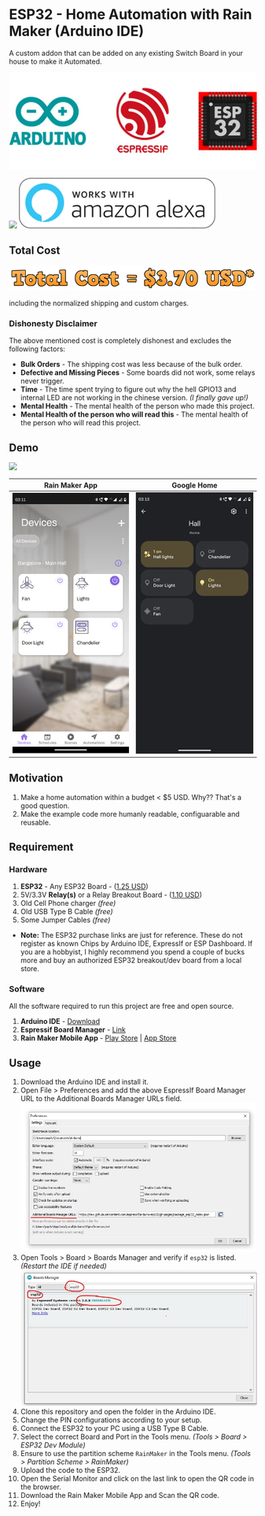 # ESP32 - Home Automation with Rain Maker (Arduino IDE)

A custom addon that can be added on any existing Switch Board in your house to make it Automated.

![Logo 1](docs/arduino_13_esp32_02_logo.jpg)

<img src="https://lh3.googleusercontent.com/5k09m7qzubU2c6LhddzU8IGtaqvnvrBvwSrvWmuL875nafq8v-qEqtfg-9TaajNbuAXKo-tI4pV2JA_hzIOlCN9hwq1b0ahdSVISpohjCNWUXStiM8cI" width="330"> <img src="docs/alexa2.png" width="400">

## Total Cost

![Total Cost](docs/cost.png)

including the normalized shipping and custom charges.

### Dishonesty Disclaimer

The above mentioned cost is completely dishonest and excludes the following factors:

* **Bulk Orders** - The shipping cost was less because of the bulk order.
* **Defective and Missing Pieces** - Some boards did not work, some relays never trigger.
* **Time** - The time spent trying to figure out why the hell GPIO13 and internal LED are not working in the chinese version. _(I finally gave up!)_
* **Mental Health** - The mental health of the person who made this project.
* **Mental Health of the person who will read this** - The mental health of the person who will read this project.

## Demo

![](docs/chand.gif)

| Rain Maker App                         | Google Home                             |
|----------------------------------------|-----------------------------------------|
|<img src="docs/RM.png"  width="300" />  |  <img src="docs/GH.png"  width="300" /> |



## Motivation

1. Make a home automation within a budget < $5 USD. Why?? That's a good question.
2. Make the example code more humanly readable, configuarable and reusable.

## Requirement

### Hardware

1. **ESP32** - Any ESP32 Board - ([1.25 USD](https://www.alibaba.com/product-detail/ESP32-Development-Board-Wireless-WiFi-Dual_1600280591052.html))
2. 5V/3.3V **Relay(s)** or a Relay Breakout Board - ([1.10 USD](https://www.alibaba.com/product-detail/4-channel-relay-expansion-board-module_1600668519557.html?spm=a2700.galleryofferlist.normal_offer.d_title.45e31340EXHKfa))
3. Old Cell Phone charger _(free)_
4. Old USB Type B Cable _(free)_
5. Some Jumper Cables _(free)_

* **Note:** The ESP32 purchase links are just for reference. These do not register as known Chips by Arduino IDE, ExpressIf or ESP Dashboard. If you are a hobbyist, I highly recommend you spend a couple of bucks more and buy an authorized ESP32 breakout/dev board from a local store.

### Software

All the software required to run this project are free and open source.

1. **Arduino IDE** - [Download](https://www.arduino.cc/en/Main/Software)
2. **Espressif Board Manager** - [Link](https://raw.githubusercontent.com/espressif/arduino-esp32/gh-pages/package_esp32_index.json)
3. **Rain Maker Mobile App** - [Play Store](https://play.google.com/store/apps/details?id=com.rainmakerlabs.rainmaker) | [App Store](https://apps.apple.com/us/app/rainmaker/id1455001459)

## Usage

1. Download the Arduino IDE and install it.
2. Open File > Preferences and add the above EspressIf Board Manager URL to the Additional Boards Manager URLs field.
![Step 2](docs/Step1.jpg)
3. Open Tools > Board > Boards Manager and verify if `esp32` is listed. _(Restart the IDE if needed)_
![Step 3](docs/Step2.jpg)
4. Clone this repository and open the folder in the Arduino IDE.
5. Change the PIN configurations according to your setup.
6. Connect the ESP32 to your PC using a USB Type B Cable.
7. Select the correct Board and Port in the Tools menu. _(Tools > Board > ESP32 Dev Module)_
8. Ensure to use the partition scheme `RainMaker` in the Tools menu. _(Tools > Partition Scheme > RainMaker)_
9. Upload the code to the ESP32.
10. Open the Serial Monitor and click on the last link to open the QR code in the browser.
11. Download the Rain Maker Mobile App and Scan the QR code.
12. Enjoy!
